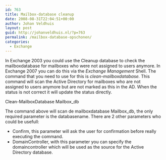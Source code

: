 ```yaml
---
id: 763
title: Mailbox-database cleanup
date: 2008-08-31T22:04:51+00:00
author: Johan Veldhuis
layout: post
guid: http://johanveldhuis.nl/?p=763
permalink: /mailbox-database-opschonen/
categories:
  - Exchange
---
```

In Exchange 2003 you could use the Cleanup database to check the mailboxdatabase for mailboxes who were not assigned to users anymore. In Exchange 2007 you can do this via the _Exchange Management_ Shell. The command that you need to use for this is _clean-mailboxdatabase._ This command will scan the Active Directory for mailboxes who are not assigned to users anymore but are not marked as this in the AD. When the status is not correct it will update the status directly.

Clean-MailboxDatabase Mailbox_db

The command above will scan de mailboxdatabase Mailbox_db, the only required parameter is the databasename. There are 2 other parameters who could be usefull:

  * Confirm, this parameter will ask the user for confirmation before really executing the command.
  * DomainController, with this parameter you can specify the domaincontroller which will be used as the source for the Active Directory database.
